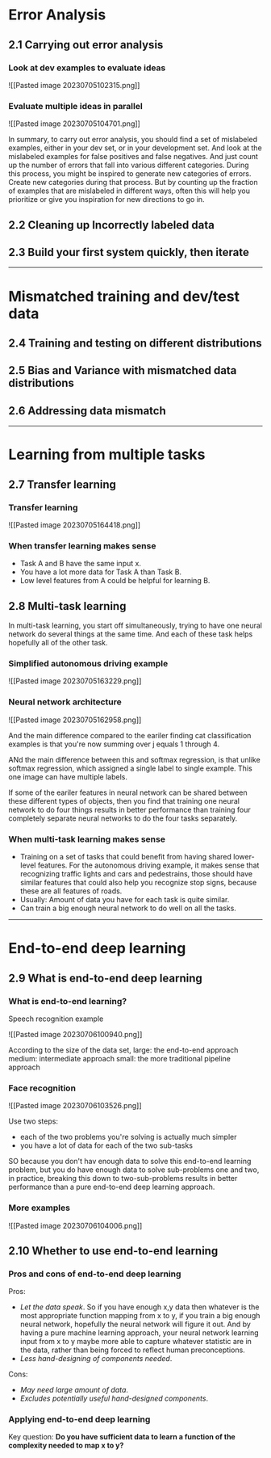 # Error Analysis

## 2.1 Carrying out error analysis

### Look at dev examples to evaluate ideas

![[Pasted image 20230705102315.png]]

### Evaluate multiple ideas in parallel

![[Pasted image 20230705104701.png]]

In summary, to carry out error analysis, you should find a set of mislabeled examples, either in your dev set, or in your development set. And look at the mislabeled examples for false positives and false negatives. And just count up the number of errors that fall into various different categories. During this process, you might be inspired to generate new categories of errors. Create new categories during that process. But by counting up the fraction of examples that are mislabeled in different ways, often this will help you prioritize or give you inspiration for new directions to go in.


## 2.2 Cleaning up Incorrectly labeled data


## 2.3 Build your first system quickly, then iterate


---

# Mismatched training and dev/test data

## 2.4 Training and testing on different distributions


## 2.5 Bias and Variance with mismatched data distributions


## 2.6 Addressing data mismatch


---

# Learning from multiple tasks

## 2.7 Transfer learning

### Transfer learning

![[Pasted image 20230705164418.png]]

### When transfer learning makes sense

- Task A and B have the same input x.
- You have a lot more data for Task A than Task B.
- Low level features from A could be helpful for learning B.

## 2.8 Multi-task learning

In multi-task learning, you start off simultaneously, trying to have one neural network do several things at the same time. And each of these task helps hopefully all of the other task.

### Simplified autonomous driving example

![[Pasted image 20230705163229.png]]

### Neural network architecture

![[Pasted image 20230705162958.png]]

And the main difference compared to the eariler finding cat classification examples is that you're now summing over j equals 1 through 4.

ANd the main difference between this and softmax regression, is that unlike softmax regression, which assigned a single label to single example. This one image can have multiple labels.

If some of the eariler features in neural network can be shared between these different types of objects, then you find that training one neural network to do four things results in better performance than training four completely separate neural networks to do the four tasks separately.

### When multi-task learning makes sense

- Training on a set of tasks that could benefit from having shared lower-level features.
	For the autonomous driving example, it makes sense that recognizing traffic lights and cars and pedestrains, those should have similar features that could also help you recognize stop signs, because these are all features of roads.
- Usually: Amount of data you have for each task is quite similar.
- Can train a big enough neural network to do well on all the tasks.

---

# End-to-end deep learning

## 2.9 What is end-to-end deep learning

### What is end-to-end learning?

Speech recognition example

![[Pasted image 20230706100940.png]]

According to the size of the data set, 
	large: the end-to-end approach
	medium: intermediate approach
	small: the more traditional pipeline approach

### Face recognition

 ![[Pasted image 20230706103526.png]]

Use two steps:
- each of the two problems you're solving is actually much simpler 
- you have a lot of data for each of the two sub-tasks

SO because you don't hav enough data to solve this end-to-end learning problem, but you do have enough data to solve sub-problems one and two, in practice, breaking this down to two-sub-problems results in better performance than a pure end-to-end deep learning approach.

### More examples

![[Pasted image 20230706104006.png]]


## 2.10 Whether to use end-to-end learning

### Pros and cons of end-to-end deep learning

Pros:
- *Let the data speak*. So if you have enough x,y data then whatever is the most appropriate function mapping from x to y, if you train a big enough neural network, hopefully the neural network will figure it out. And by having a pure machine learning approach, your neural network learning input from x to y maybe more able to capture whatever statistic are in the data, rather than being forced to reflect human preconceptions.
- *Less hand-designing of components needed*.

Cons:
- *May need large amount of data*.
- *Excludes potentially useful hand-designed components*.

### Applying end-to-end deep learning

Key question: **Do you have sufficient data to learn a function of the complexity needed to map x to y?**